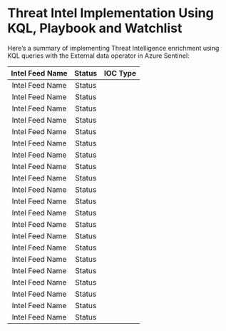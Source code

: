# Threat Intel Implementation Using KQL, Playbook and Watchlist
Here’s a summary of implementing Threat Intelligence enrichment using KQL queries with the External data operator in Azure Sentinel:

| 	Intel Feed Name	 | 	Status	 | IOC Type |
| 	:-----:	 | 	:-----:	 | 	:-----:	 | 	
| 	Intel Feed Name	 | 	Status	 |           |
| 	Intel Feed Name	 | 	Status	 |           |
| 	Intel Feed Name	 | 	Status	 |           |
| 	Intel Feed Name	 | 	Status	 |           |
| 	Intel Feed Name	 | 	Status	 |           |
| 	Intel Feed Name	 | 	Status	 |           |
| 	Intel Feed Name	 | 	Status	 |           |
| 	Intel Feed Name	 | 	Status	 |           |
| 	Intel Feed Name	 | 	Status	 |           |
| 	Intel Feed Name	 | 	Status	 |           |
| 	Intel Feed Name	 | 	Status	 |           |
| 	Intel Feed Name	 | 	Status	 |           |
| 	Intel Feed Name	 | 	Status	 |           |
| 	Intel Feed Name	 | 	Status	 |           |
| 	Intel Feed Name	 | 	Status	 |           |
| 	Intel Feed Name	 | 	Status	 |           |
| 	Intel Feed Name	 | 	Status	 |           |
| 	Intel Feed Name	 | 	Status	 |           |
| 	Intel Feed Name	 | 	Status	 |           |
| 	Intel Feed Name	 | 	Status	 |           |
| 	Intel Feed Name	 | 	Status	 |           |


